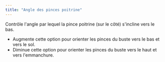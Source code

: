 ```yaml
---
title: "Angle des pinces poitrine"
---
```


Contrôle l'angle par lequel la pince poitrine (sur le côté) s'incline vers le bas.

- Augmente cette option pour orienter les pinces du buste vers le bas et vers le sol.
- Diminue cette option pour orienter les pinces du buste vers le haut et vers l'emmanchure.




